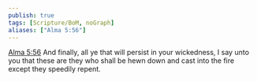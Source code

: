 ```yaml
---
publish: true
tags: [Scripture/BoM, noGraph]
aliases: ["Alma 5:56"]
---
```

[Alma 5:56](https://churchofjesuschrist.org/study/scriptures/bofm/alma/5?lang=eng&id=p56#p56) And finally, all ye that will persist in your wickedness, I say unto you that these are they who shall be hewn down and cast into the fire except they speedily repent.

